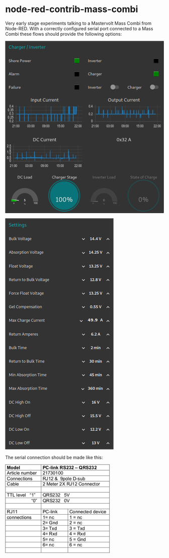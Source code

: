 # node-red-contrib-mass-combi
Very early stage experiments talking to a Mastervolt Mass Combi from Node-RED. With a correctly configured serial port connected to a Mass Combi these flows should provide the following options: 

![Mass Combi Status](/images/Screenshot_2022-07-11_20-57-54.png)

![Mass Combi Settings](/images/Screenshot_2022-07-11_21-01-27.png)

The serial connection should be made like this: 

![QRS232 connection table](/images/Screenshot_2022-07-11_21-11-09.png)
